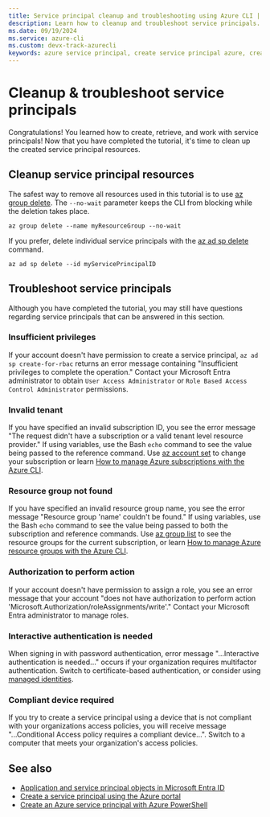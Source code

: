 ```yaml
---
title: Service principal cleanup and troubleshooting using Azure CLI | Microsoft Docs
description: Learn how to cleanup and troubleshoot service principals.
ms.date: 09/19/2024
ms.service: azure-cli
ms.custom: devx-track-azurecli
keywords: azure service principal, create service principal azure, create service principal azure cli
---
```


# Cleanup & troubleshoot service principals

Congratulations! You learned how to create, retrieve, and work with service principals! Now that you have completed the tutorial, it's time to clean up the created service principal resources.

## Cleanup service principal resources

The safest way to remove all resources used in this tutorial is to use [az group delete](/cli/azure/group#az-group-delete). The `--no-wait` parameter keeps the CLI from blocking while the deletion takes place.

```azurecli-interactive
az group delete --name myResourceGroup --no-wait
```

If you prefer, delete individual service principals with the [az ad sp delete](/cli/azure/ad/sp#az-ad-sp-delete) command.

```azurecli-interactive
az ad sp delete --id myServicePrincipalID
```

## Troubleshoot service principals

Although you have completed the tutorial, you may still have questions regarding service principals that can be answered in this section.

### Insufficient privileges

If your account doesn't have permission to create a service principal, `az ad sp create-for-rbac` returns an error message containing "Insufficient privileges to complete the operation." Contact your Microsoft Entra administrator to obtain `User Access Administrator` or `Role Based Access Control Administrator` permissions.

### Invalid tenant

If you have specified an invalid subscription ID, you see the error message "The request didn't have a subscription or a valid tenant level resource provider." If using variables, use the Bash `echo` command to see the value being passed to the reference command. Use [az account set](/cli/azure/account#az-account-set) to change your subscription or learn [How to manage Azure subscriptions with the Azure CLI](./manage-azure-subscriptions-azure-cli.md).

### Resource group not found

If you have specified an invalid resource group name, you see the error message "Resource group 'name' couldn't be found." If using variables, use the Bash `echo` command to see the value being passed to both the subscription and reference commands. Use [az group list](/cli/azure/group#az-group-list) to see the resource groups for the current subscription, or learn [How to manage Azure resource groups with the Azure CLI](./manage-azure-groups-azure-cli.md).

### Authorization to perform action

If your account doesn't have permission to assign a role, you see an error message that your account "does not have authorization to perform action 'Microsoft.Authorization/roleAssignments/write'." Contact your Microsoft Entra administrator to manage roles.

### Interactive authentication is needed

 When signing in with password authentication, error message "...Interactive authentication is needed..." occurs if your organization requires multifactor authentication. Switch to certificate-based authentication, or consider using [managed identities](/azure/active-directory/managed-identities-azure-resources/overview).

### Compliant device required

If you try to create a service principal using a device that is not compliant with your organizations access policies, you will receive message "...Conditional Access policy requires a compliant device...". Switch to a computer that meets your organization's access policies.

## See also

* [Application and service principal objects in Microsoft Entra ID](/azure/active-directory/develop/app-objects-and-service-principals)
* [Create a service principal using the Azure portal](/azure/active-directory/develop/howto-create-service-principal-portal)
* [Create an Azure service principal with Azure PowerShell](/powershell/azure/create-azure-service-principal-azureps)
